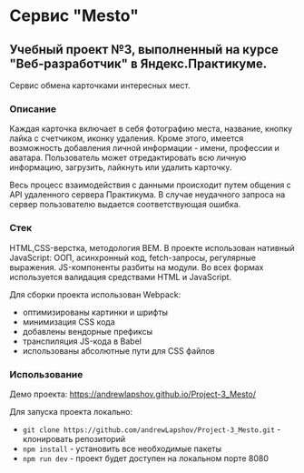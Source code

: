 # Сервис "Mesto"

## Учебный проект №3, выполненный на курсе "Веб-разработчик" в Яндекс.Практикуме.

Сервис обмена карточками интересных мест.

### Описание

Каждая карточка включает в себя фотографию места, название, кнопку лайка с счетчиком, иконку удаления. Кроме этого, имеется возможность добавления личной информации - имени, профессии и аватара. Пользователь может отредактировать всю личную информацию, загрузить, лайкнуть или удалить карточку.

Весь процесс взаимодействия с данными происходит путем общения с API удаленного сервера Практикума. В случае неудачного запроса на сервер пользователю выдается соответствующая ошибка.

### Стек

HTML,CSS-верстка, методология BEM. В проекте использован нативный JavaScript: ООП, асинхронный код, fetch-запросы, регулярные выражения. JS-компоненты разбиты на модули. Во всех формах используется валидация средствами HTML и JavaScript.

Для сборки проекта использован Webpack:
* оптимизированы картинки и шрифты
* минимизация CSS кода 
* добавлены вендорные префиксы
* транспиляция JS-кода в Babel
* использованы абсолютные пути для CSS файлов

### Использование

Демо проекта: https://andrewlapshov.github.io/Project-3_Mesto/

Для запуска проекта локально:

- `git clone https://github.com/andrewLapshov/Project-3_Mesto.git` - клонировать репозиторий
- `npm install` - установить все необходимые пакеты
- `npm run dev` - проект будет доступен на локальном порте 8080
